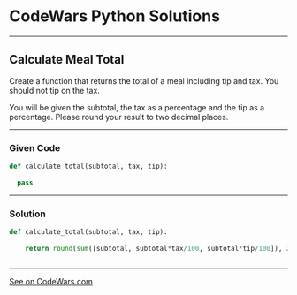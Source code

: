 # CodeWars Python Solutions

---

## Calculate Meal Total

Create a function that returns the total of a meal including tip and tax. You should not tip on the tax.

You will be given the subtotal, the tax as a percentage and the tip as a percentage. Please round your result to two decimal places.


---

### Given Code


```python
def calculate_total(subtotal, tax, tip):
    
  pass
```

---

### Solution


```python
def calculate_total(subtotal, tax, tip):
    
    return round(sum([subtotal, subtotal*tax/100, subtotal*tip/100]), 2)
    
```


---


[See on CodeWars.com](https://www.codewars.com/kata/58545549b45c01ccab00058c/train/python)
